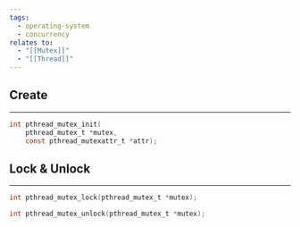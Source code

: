 ```yaml
---
tags:
  - operating-system
  - concurrency
relates to:
  - "[[Mutex]]"
  - "[[Thread]]"
---
```

## Create
---
```c
int pthread_mutex_init(
	pthread_mutex_t *mutex,
	const pthread_mutexattr_t *attr);
```


## Lock & Unlock
---
```c
int pthread_mutex_lock(pthread_mutex_t *mutex);

int pthread_mutex_unlock(pthread_mutex_t *mutex);
```